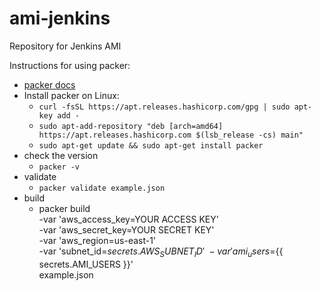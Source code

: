 # ami-jenkins
Repository for Jenkins AMI

Instructions for using packer:
- [packer docs](https://learn.hashicorp.com/collections/packer/getting-started)
- Install packer on Linux:
  - `curl -fsSL https://apt.releases.hashicorp.com/gpg | sudo apt-key add -`
  - `sudo apt-add-repository "deb [arch=amd64] https://apt.releases.hashicorp.com $(lsb_release -cs) main"`
  - `sudo apt-get update && sudo apt-get install packer`
- check the version
  - `packer -v`
- validate
  - `packer validate example.json`
- build
  - packer build \
      -var 'aws_access_key=YOUR ACCESS KEY' \
      -var 'aws_secret_key=YOUR SECRET KEY' \
      -var 'aws_region=us-east-1' \
      -var 'subnet_id=${{ secrets.AWS_SUBNET_ID }}' \
      -var 'ami_users=${{ secrets.AMI_USERS }}' \
      example.json